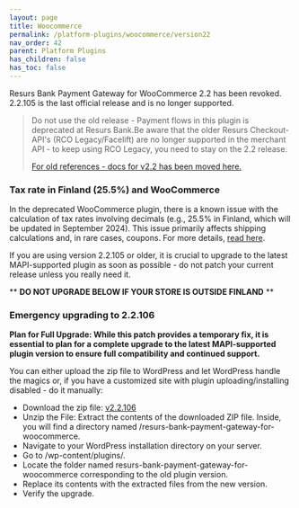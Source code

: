 ```yaml
---
layout: page
title: Woocommerce
permalink: /platform-plugins/woocommerce/version22
nav_order: 42
parent: Platform Plugins
has_children: false
has_toc: false
---
```


Resurs Bank Payment Gateway for WooCommerce 2.2 has been revoked. 2.2.105 is the last official release and is no longer supported.

> Do not use the old release - Payment flows in this plugin is deprecated at
> Resurs Bank.Be aware that the older Resurs Checkout-API's (RCO
> Legacy/Facelift) are no longer supported in the merchant API - to keep
> using RCO Legacy, you need to stay on the 2.2 release.
>
> [For old references - docs for v2.2 has been moved here.](resurs-bank-payment-gateway-for-woocommerce--v2-2--resurs-checkout---simplified-flow/index.md)

### Tax rate in Finland (25.5%) and WooCommerce

In the deprecated WooCommerce plugin, there is a known issue with the calculation of tax rates involving decimals (e.g., 25.5% in Finland, which will be updated in September 2024). This issue primarily affects shipping calculations and, in rare cases, coupons. For more details, [read here](https://resursbankplugins.atlassian.net/browse/WOO-1320).

If you are using version 2.2.105 or older, it is crucial to upgrade to the latest MAPI-supported plugin as soon as possible - do not patch your current release unless you really need it.

** **DO NOT UPGRADE BELOW IF YOUR STORE IS OUTSIDE FINLAND** **


### Emergency upgrading to 2.2.106

**Plan for Full Upgrade: While this patch provides a temporary fix, it is essential to plan for a complete upgrade to the latest MAPI-supported plugin version to ensure full compatibility and continued support.**

You can either upload the zip file to WordPress and let WordPress handle the magics or, if you have a customized site with plugin uploading/installing disabled - do it manually:

* Download the zip file: [v2.2.106](/attachments/resurs-bank-payment-gateway-for-woocommerce-2.2.106.zip)
* Unzip the File: Extract the contents of the downloaded ZIP file. Inside, you will find a directory named /resurs-bank-payment-gateway-for-woocommerce.
* Navigate to your WordPress installation directory on your server.
* Go to /wp-content/plugins/.
* Locate the folder named resurs-bank-payment-gateway-for-woocommerce corresponding to the old plugin version.
* Replace its contents with the extracted files from the new version.
* Verify the upgrade.
